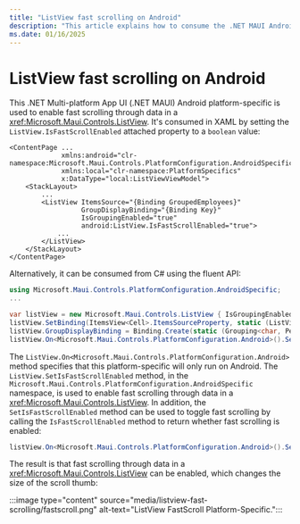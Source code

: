 ```yaml
---
title: "ListView fast scrolling on Android"
description: "This article explains how to consume the .NET MAUI Android platform-specific that enables fast scrolling through data in a ListView."
ms.date: 01/16/2025
---
```


# ListView fast scrolling on Android

This .NET Multi-platform App UI (.NET MAUI) Android platform-specific is used to enable fast scrolling through data in a <xref:Microsoft.Maui.Controls.ListView>. It's consumed in XAML by setting the `ListView.IsFastScrollEnabled` attached property to a `boolean` value:

```xaml
<ContentPage ...
             xmlns:android="clr-namespace:Microsoft.Maui.Controls.PlatformConfiguration.AndroidSpecific;assembly=Microsoft.Maui.Controls"
             xmlns:local="clr-namespace:PlatformSpecifics"
             x:DataType="local:ListViewViewModel">
    <StackLayout>
        ...
        <ListView ItemsSource="{Binding GroupedEmployees}"
                  GroupDisplayBinding="{Binding Key}"
                  IsGroupingEnabled="true"
                  android:ListView.IsFastScrollEnabled="true">
            ...
        </ListView>
    </StackLayout>
</ContentPage>
```

Alternatively, it can be consumed from C# using the fluent API:

```csharp
using Microsoft.Maui.Controls.PlatformConfiguration.AndroidSpecific;
...

var listView = new Microsoft.Maui.Controls.ListView { IsGroupingEnabled = true, ItemTemplate = personDataTemplate };
listView.SetBinding(ItemsView<Cell>.ItemsSourceProperty, static (ListViewViewModel vm) => vm.GroupedEmployees); // .NET 9+ compiled binding
listView.GroupDisplayBinding = Binding.Create(static (Grouping<char, Person> g) => g.Key); // .NET 9+ compiled binding
listView.On<Microsoft.Maui.Controls.PlatformConfiguration.Android>().SetIsFastScrollEnabled(true);
```

The `ListView.On<Microsoft.Maui.Controls.PlatformConfiguration.Android>` method specifies that this platform-specific will only run on Android. The `ListView.SetIsFastScrollEnabled` method, in the `Microsoft.Maui.Controls.PlatformConfiguration.AndroidSpecific` namespace, is used to enable fast scrolling through data in a <xref:Microsoft.Maui.Controls.ListView>. In addition, the `SetIsFastScrollEnabled` method can be used to toggle fast scrolling by calling the `IsFastScrollEnabled` method to return whether fast scrolling is enabled:

```csharp
listView.On<Microsoft.Maui.Controls.PlatformConfiguration.Android>().SetIsFastScrollEnabled(!listView.On<Microsoft.Maui.Controls.PlatformConfiguration.Android>().IsFastScrollEnabled());
```

The result is that fast scrolling through data in a <xref:Microsoft.Maui.Controls.ListView> can be enabled, which changes the size of the scroll thumb:

:::image type="content" source="media/listview-fast-scrolling/fastscroll.png" alt-text="ListView FastScroll Platform-Specific.":::
